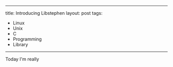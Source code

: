 ---
title: Introducing Libstephen
layout: post
tags:
 - Linux
 - Unix
 - C
 - Programming
 - Library
 ---

Today I'm really
